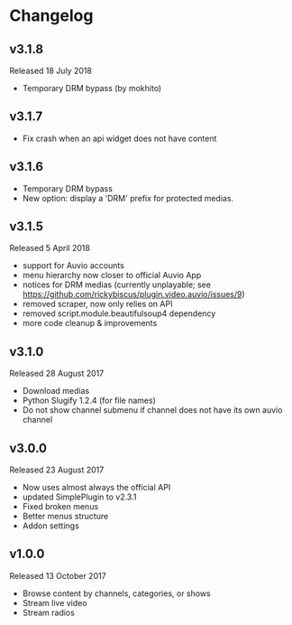 # Changelog

## v3.1.8
Released 18 July 2018
* Temporary DRM bypass (by mokhito)

## v3.1.7
* Fix crash when an api widget does not have content

## v3.1.6
* Temporary DRM bypass
* New option: display a 'DRM' prefix for protected medias.

## v3.1.5
Released 5 April 2018
* support for Auvio accounts
* menu hierarchy now closer to official Auvio App
* notices for DRM medias (currently unplayable; see https://github.com/rickybiscus/plugin.video.auvio/issues/9) 
* removed scraper, now only relies on API
* removed script.module.beautifulsoup4 dependency
* more code cleanup & improvements

## v3.1.0
Released 28 August 2017
* Download medias
* Python Slugify 1.2.4 (for file names)
* Do not show channel submenu if channel does not have its own auvio channel

## v3.0.0
Released 23 August 2017
* Now uses almost always the official API
* updated SimplePlugin to v2.3.1
* Fixed broken menus
* Better menus structure
* Addon settings

## v1.0.0
Released 13 October 2017
* Browse content by channels, categories, or shows
* Stream live video
* Stream radios
